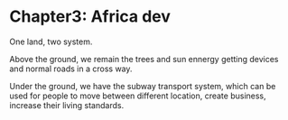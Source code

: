 # Chapter3: Africa dev

One land, two system.

Above the ground, we remain the trees and sun ennergy getting devices and normal roads in a cross way.

Under the ground, we have the subway transport system, which can be used for people to move between different location, create business, increase their living standards.
